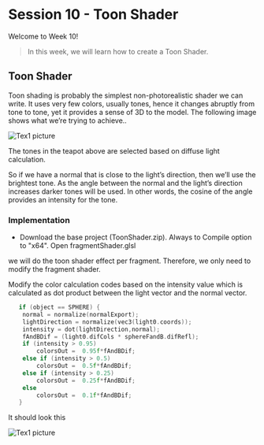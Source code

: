 # Session 10 - Toon Shader


Welcome to Week 10! 

> In this week, we will learn how to create a Toon Shader.

## Toon Shader

Toon shading is probably the simplest non-photorealistic shader we can write. 
It uses very few colors, usually tones, hence it changes abruptly from tone to tone, yet it provides a sense of 3D to the model. 
The following image shows what we’re trying to achieve..

 ![Tex1 picture](https://github.coventry.ac.uk/ac7020/212CR_TeachingMaterial/blob/master/Session%2010/Readme%20Pictures/Example.JPG)

The tones in the teapot above are selected based on diffuse light calculation.

So if we have a normal that is close to the light’s direction, 
then we’ll use the brightest tone. As the angle between the normal and the light’s direction increases darker tones will be used.
 In other words, the cosine of the angle provides an intensity for the tone.


### Implementation

* Download the base project (ToonShader.zip). Always to Compile option to "x64".  Open fragmentShader.glsl

we will do the toon shader effect per fragment. Therefore, we only need to modify the fragment shader.

Modify the color calculation codes based on the intensity value which is calculated as dot product between the light vector and the normal vector.

```C++
   if (object == SPHERE) {
    normal = normalize(normalExport);
	lightDirection = normalize(vec3(light0.coords));
    intensity = dot(lightDirection,normal);
	fAndBDif = (light0.difCols * sphereFandB.difRefl);
    if (intensity > 0.95)
		colorsOut =  0.95f*fAndBDif;
	else if (intensity > 0.5)
		colorsOut =  0.5f*fAndBDif;
	else if (intensity > 0.25)
		colorsOut =  0.25f*fAndBDif;
	else
		colorsOut =  0.1f*fAndBDif;
   }
```


It should look this

 ![Tex1 picture](https://github.coventry.ac.uk/ac7020/212CR_TeachingMaterial/blob/master/Session%2010/Readme%20Pictures/Result.JPG)










